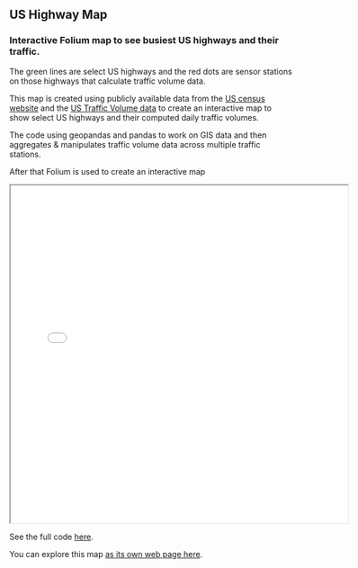 ## US Highway Map 
### Interactive Folium map to see busiest US highways and their traffic.

The green lines are select US highways and the red dots are sensor stations on those highways that calculate traffic volume data.

This map is created using publicly available data from the [US census website](https://www2.census.gov/geo/tiger/TIGER2021/PRIMARYROADS/) and the [US Traffic Volume data](https://www.fhwa.dot.gov/policyinformation/tables/tmasdata/) to create an interactive map to show select US highways and their computed daily traffic volumes.

The code using geopandas and pandas to work on GIS data and then aggregates & manipulates traffic volume data across multiple traffic stations.

After that Folium is used to create an interactive map

<iframe src="map.html" height="600" width="600"></iframe>

See the full code [here](https://github.com/sshourie/Folium_map/blob/main/Map.ipynb). 

You can explore this map [as its own web page here](map.html).